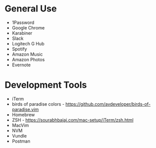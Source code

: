 # General Use

- 1Password
- Google Chrome
- Karabiner
- Slack
- Logitech G Hub
- Spotify
- Amazon Music
- Amazon Photos
- Evernote

# Development Tools

- iTerm
- birds of paradise colors - https://github.com/avdeveloper/birds-of-paradise.vim
- Homebrew
- ZSH - https://sourabhbajaj.com/mac-setup/iTerm/zsh.html
- MacVim
- NVM
- Vundle
- Postman
